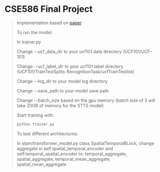 # CSE586 Final Project
>Implementation based on [paper](https://arxiv.org/pdf/2103.13915.pdf)
>
>To run the model:
>
>In trainer.py
>
>Change --ucf_data_dir to your ucf101 data directory (UCF101/UCF-101)
>
>Change --ucf_label_dir to your ucf101 label directory (UCF101/TrainTestSplits-RecognitionTask/ucfTrainTestlist)
>
>Change --log_dir to your model log directory
>
>Change --save_path to your model save path
>
>Change --batch_size based on the gpu memory (batch size of 3 will take 20GB of memory for the STTS model)
>
>Start training with:
>```bash
> python trainer.py
> ```
>To test different architectures:
>
>In stam/transformer_model.py class SpatialTemporalBLock, change aggregate in self.spatial_temporal_encoder and self.temporal_spatial_encoder to:
>temporal_aggregate, spatial_aggregate, temporal_mean_aggregate, spatial_mean_aggregate
>
